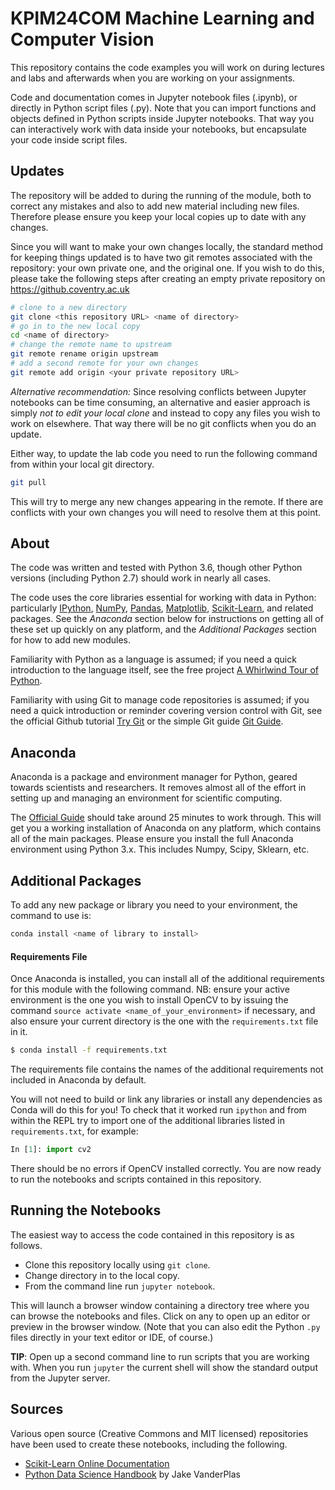 # KPIM24COM Machine Learning and Computer Vision

This repository contains the code examples you will work on during lectures and labs and afterwards when you are working on your assignments.

Code and documentation comes in Jupyter notebook files (.ipynb), or directly in Python script files (.py). Note that you can import functions and objects defined in Python scripts inside Jupyter notebooks. That way you can interactively work with data inside your notebooks, but encapsulate your code inside script files.

## Updates

The repository will be added to during the running of the module, both to correct any mistakes and also to add new material including new files. Therefore please ensure you keep your local copies up to date with any changes.

Since you will want to make your own changes locally, the standard method for keeping things updated is to have two git remotes associated with the repository: your own private one, and the original one. If you wish to do this, please take the following steps after creating an empty private repository on https://github.coventry.ac.uk

```bash
# clone to a new directory
git clone <this repository URL> <name of directory>
# go in to the new local copy
cd <name of directory>
# change the remote name to upstream
git remote rename origin upstream
# add a second remote for your own changes
git remote add origin <your private repository URL>
```

*Alternative recommendation:* Since resolving conflicts between Jupyter notebooks can be time consuming, an alternative and easier approach is simply *not to edit your local clone* and instead to copy any files you wish to work on elsewhere. That way there will be no git conflicts when you do an update.

Either way, to update the lab code you need to run the following command from within your local git directory.

```bash
git pull
```

This will try to merge any new changes appearing in the remote. If there are conflicts with your own changes you will need to resolve them at this point.

## About

The code was written and tested with Python 3.6, though other Python versions (including Python 2.7) should work in nearly all cases.

The code uses the core libraries essential for working with data in Python: particularly [IPython](http://ipython.org), [NumPy](http://numpy.org), [Pandas](http://pandas.pydata.org), [Matplotlib](http://matplotlib.org), [Scikit-Learn](http://scikit-learn.org), and related packages. See the *Anaconda* section below for instructions on getting all of these set up quickly on any platform, and the *Additional Packages* section for how to add new modules.

Familiarity with Python as a language is assumed; if you need a quick introduction to the language itself, see the free project [A Whirlwind Tour of Python](https://github.com/jakevdp/WhirlwindTourOfPython).

Familiarity with using Git to manage code repositories is assumed; if you need a quick introduction or reminder covering version control with Git, see the official Github tutorial [Try Git](https://try.github.io/) or the simple Git guide [Git Guide](http://rogerdudler.github.io/git-guide/).

## Anaconda

Anaconda is a package and environment manager for Python, geared towards scientists and researchers. It removes almost all of the effort in setting up and managing an environment for scientific computing.

The [Official Guide](https://conda.io/docs/user-guide/getting-started.html) should take around 25 minutes to work through. This will get you a working installation of Anaconda on any platform, which contains all of the main packages. Please ensure you install the full Anaconda environment using Python 3.x. This includes Numpy, Scipy, Sklearn, etc.

## Additional Packages

To add any new package or library you need to your environment, the command to use is:

```bash
conda install <name of library to install>
```

#### Requirements File

Once Anaconda is installed, you can install all of the additional requirements for this module with the following command. NB: ensure your active environment is the one you wish to install OpenCV to by issuing the command `source activate <name_of_your_environment>` if necessary, and also ensure your current directory is the one with the `requirements.txt` file in it.

```bash
$ conda install -f requirements.txt
```

The requirements file contains the names of the additional requirements not included in Anaconda by default.

You will not need to build or link any libraries or install any dependencies as Conda will do this for you! To check that it worked run `ipython` and from within the REPL try to import one of the additional libraries listed in `requirements.txt`, for example:

```python
In [1]: import cv2
```

There should be no errors if OpenCV installed correctly. You are now ready to run the notebooks and scripts contained in this repository.

## Running the Notebooks

The easiest way to access the code contained in this repository is as follows.

* Clone this repository locally using `git clone`.
* Change directory in to the local copy.
* From the command line run `jupyter notebook`.

This will launch a browser window containing a directory tree where you can browse the notebooks and files. Click on any to open up an editor or preview in the browser window. (Note that you can also edit the Python `.py` files directly in your text editor or IDE, of course.)

**TIP**: Open up a second command line to run scripts that you are working with. When you run `jupyter` the current shell will show the standard output from the Jupyter server.

## Sources

Various open source (Creative Commons and MIT licensed) repositories have been used to create these notebooks, including the following.

* [Scikit-Learn Online Documentation](http://scikit-learn.org/stable/documentation.html)
* [Python Data Science Handbook](http://shop.oreilly.com/product/0636920034919.do) by Jake VanderPlas
